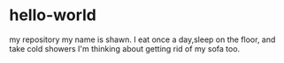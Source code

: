 # hello-world
my repository
my name is shawn. I eat once a day,sleep on the floor, and take cold showers
I'm thinking about getting rid of my sofa too.
